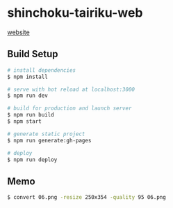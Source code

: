# shinchoku-tairiku-web

[website](https://shinchoku-tairiku.github.io/web/)

## Build Setup

``` bash
# install dependencies
$ npm install

# serve with hot reload at localhost:3000
$ npm run dev

# build for production and launch server
$ npm run build
$ npm start

# generate static project
$ npm run generate:gh-pages

# deploy
$ npm run deploy
```

## Memo

``` bash
$ convert 06.png -resize 250x354 -quality 95 06.png
```
